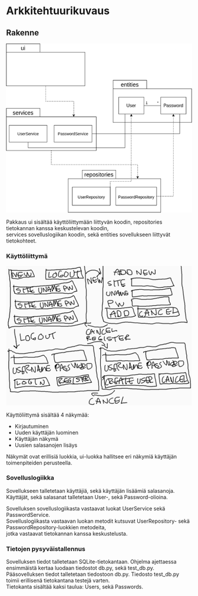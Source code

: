 # Arkkitehtuurikuvaus

## Rakenne
![Pakkauskaavio](https://github.com/anttiromppanen/ot-harjoitustyo/blob/main/dokumentaatio/kuvat/package.png "Pakkauskaavio")

Pakkaus ui sisältää käyttöliittymään liittyvän koodin, repositories tietokannan kanssa keskustelevan koodin, <br />
services sovelluslogiikan koodin, sekä entities sovellukseen liittyvät tietokohteet.

### Käyttöliittymä
![Käyttöliittymä](https://github.com/anttiromppanen/ot-harjoitustyo/blob/main/dokumentaatio/kuvat/kayttoliittymaluonnos.png "Käyttöliittymä")

Käyttöliittymä sisältää 4 näkymää:
  - Kirjautuminen
  - Uuden käyttäjän luominen
  - Käyttäjän näkymä
  - Uusien salasanojen lisäys

Näkymät ovat erillisiä luokkia, ui-luokka hallitsee eri näkymiä käyttäjän toimenpiteiden perusteella.

### Sovelluslogiikka

Sovellukseen talletetaan käyttäjiä, sekä käyttäjän lisäämiä salasanoja. Käyttäjät, sekä salasanat talletetaan User-, sekä Password-olioina.

Sovelluksen sovelluslogiikasta vastaavat luokat UserService sekä PasswordService. <br />
Sovelluslogiikasta vastaavan luokan metodit kutsuvat UserRepository- sekä PasswordRepository-luokkien metodeita, <br />
jotka vastaavat tietokannan kanssa keskustelusta.

### Tietojen pysyväistallennus

Sovelluksen tiedot talletetaan SQLite-tietokantaan. Ohjelma ajettaessa ensimmäistä kertaa luodaan tiedostot db.py, sekä test_db.py. <br />
Pääsovelluksen tiedot talletetaan tiedostoon db.py. Tiedosto test_db.py toimii erillisenä tietokantana testejä varten. <br />
Tietokanta sisältää kaksi taulua: Users, sekä Passwords. 

